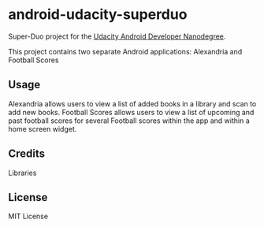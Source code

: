 # android-udacity-superduo
Super-Duo project for the [Udacity Android Developer Nanodegree](https://www.udacity.com/nanodegree).

This project contains two separate Android applications: Alexandria and Football Scores

## Usage
Alexandria allows users to view a list of added books in a library and scan to add new books.
Football Scores allows users to view a list of upcoming and past football scores for several Football scores within the app and within a home screen widget.

## Credits

Libraries

## License

MIT License
